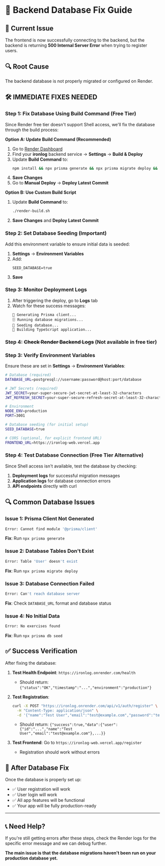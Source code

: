 # 🔧 Backend Database Fix Guide

## 🚨 Current Issue

The frontend is now successfully connecting to the backend, but the backend is returning **500 Internal Server Error** when trying to register users.

## 🔍 Root Cause

The backend database is not properly migrated or configured on Render.

## 🛠️ **IMMEDIATE FIXES NEEDED**

### **Step 1: Fix Database Using Build Command (Free Tier)**

Since Render free tier doesn't support Shell access, we'll fix the database through the build process:

**Option A: Update Build Command (Recommended)**

1. Go to [Render Dashboard](https://dashboard.render.com/)
2. Find your **ironlog** backend service → **Settings** → **Build & Deploy**
3. Update **Build Command** to:
   ```bash
   npm install && npx prisma generate && npx prisma migrate deploy && npx prisma db seed && npm run build
   ```
4. **Save Changes**
5. Go to **Manual Deploy** → **Deploy Latest Commit**

**Option B: Use Custom Build Script**

1. Update **Build Command** to:
   ```bash
   ./render-build.sh
   ```
2. **Save Changes** and **Deploy Latest Commit**

### **Step 2: Set Database Seeding (Important)**

Add this environment variable to ensure initial data is seeded:

1. **Settings** → **Environment Variables**
2. Add:
   ```
   SEED_DATABASE=true
   ```
3. **Save**

### **Step 3: Monitor Deployment Logs**

1. After triggering the deploy, go to **Logs** tab
2. Watch for these success messages:
   ```
   🔄 Generating Prisma client...
   🗄️ Running database migrations...
   🌱 Seeding database...
   🔨 Building TypeScript application...
   ```

### **Step 4: ~~Check Render Backend Logs~~ (Not available in free tier)**

### **Step 3: Verify Environment Variables**

Ensure these are set in **Settings** → **Environment Variables**:

```bash
# Database (required)
DATABASE_URL=postgresql://username:password@host:port/database

# JWT Secrets (required)
JWT_SECRET=your-super-secure-jwt-secret-at-least-32-characters
JWT_REFRESH_SECRET=your-super-secure-refresh-secret-at-least-32-characters

# Environment
NODE_ENV=production
PORT=3001

# Database seeding (for initial setup)
SEED_DATABASE=true

# CORS (optional, for explicit frontend URL)
FRONTEND_URL=https://ironlog-web.vercel.app
```

### **Step 4: Test Database Connection (Free Tier Alternative)**

Since Shell access isn't available, test the database by checking:

1. **Deployment logs** for successful migration messages
2. **Application logs** for database connection errors
3. **API endpoints** directly with curl

## 🔍 **Common Database Issues**

### **Issue 1: Prisma Client Not Generated**

```bash
Error: Cannot find module '@prisma/client'
```

**Fix**: Run `npx prisma generate`

### **Issue 2: Database Tables Don't Exist**

```bash
Error: Table 'User' doesn't exist
```

**Fix**: Run `npx prisma migrate deploy`

### **Issue 3: Database Connection Failed**

```bash
Error: Can't reach database server
```

**Fix**: Check `DATABASE_URL` format and database status

### **Issue 4: No Initial Data**

```bash
Error: No exercises found
```

**Fix**: Run `npx prisma db seed`

## ✅ **Success Verification**

After fixing the database:

1. **Test Health Endpoint**: `https://ironlog.onrender.com/health`

   - Should return: `{"status":"OK","timestamp":"...","environment":"production"}`

2. **Test Registration**:

   ```bash
   curl -X POST "https://ironlog.onrender.com/api/v1/auth/register" \
     -H "Content-Type: application/json" \
     -d '{"name":"Test User","email":"test@example.com","password":"testpass123"}'
   ```

   - Should return: `{"success":true,"data":{"user":{"id":"...","name":"Test User","email":"test@example.com"},...}}`

3. **Test Frontend**: Go to `https://ironlog-web.vercel.app/register`
   - Registration should work without errors

## 🚀 **After Database Fix**

Once the database is properly set up:

- ✅ User registration will work
- ✅ User login will work
- ✅ All app features will be functional
- ✅ Your app will be fully production-ready

---

## 📞 **Need Help?**

If you're still getting errors after these steps, check the Render logs for the specific error message and we can debug further.

**The main issue is that the database migrations haven't been run on your production database yet.**

